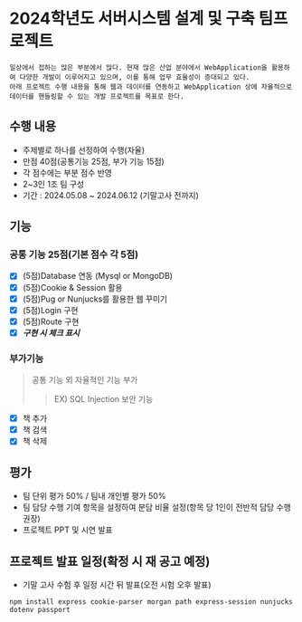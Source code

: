 # 2024학년도 서버시스템 설계 및 구축 팀프로젝트
```
일상에서 접하는 많은 부분에서 많다. 현재 많은 산업 분야에서 WebApplication을 활용하여 다양한 개발이 이루어지고 있으며, 이를 통해 업무 효율성이 증대되고 있다. 
아래 프로젝트 수행 내용을 통해 웹과 데이터를 연동하고 WebApplication 상에 자율적으로 데이터를 핸들링할 수 있는 개발 프로젝트를 목표로 한다.
```

## 수행 내용
- 주제별로 하나를 선정하여 수행(자율)
- 만점 40점(공통기능 25점, 부가 기능 15점)
- 각 점수에는 부분 점수 반영
- 2~3인 1조 팀 구성
- 기간 : 2024.05.08 ~ 2024.06.12 (기말고사 전까지)

## 기능
### 공통 기능 25점(기본 점수 각 5점)
- [x] (5점)Database 연동 (Mysql or MongoDB) 
- [x] (5점)Cookie & Session 활용
- [x] (5점)Pug or Nunjucks를 활용한 웹 꾸미기
- [x] (5점)Login 구현
- [x] (5점)Route 구현
- [X] ***구현 시 체크 표시***
### 부가기능
> 공통 기능 외 자율적인 기능 부가 
>> EX) SQL Injection 보안 기능
- [x] 책 추가
- [x] 책 검색
- [x] 책 삭제

## 평가
- 팀 단위 평가 50% / 팀내 개인별 평가 50%
- 팀 담당 수행 기여 항목을 설정하여 분담 비율 설정(항목 당 1인이 전반적 담당 수행 권장)
- 프로젝트 PPT 및 시연 발표

## 프로젝트 발표 일정(확정 시 재 공고 예정)
- 기말 고사 수험 후 일정 시간 뒤 발표(오전 시험 오후 발표)

```
npm install express cookie-parser morgan path express-session nunjucks dotenv passport
```
